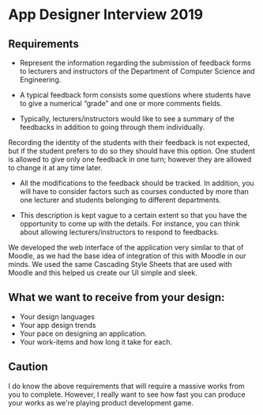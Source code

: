 # App Designer Interview 2019

## Requirements

* Represent the information regarding the submission of feedback forms to lecturers and instructors of the Department of Computer Science and Engineering.

* A typical feedback form consists some questions where students have to give a numerical “grade” and one or more comments fields.

* Typically, lecturers/instructors would like to see a summary of the feedbacks in addition to going through them individually.

Recording the identity of the students with their feedback is not expected, but if the student prefers to do so they should have this option. One student is allowed to give only one feedback in one turn; however they are allowed to change it at any time later.

* All the modifications to the feedback should be tracked. In addition, you will have to consider factors such as courses conducted by more than one lecturer and students belonging to different departments.

* This description is kept vague to a certain extent so that you have the opportunity to come up with the details. For instance, you can think about allowing lecturers/instructors to respond to feedbacks.

We developed the web interface of the application very similar to that of Moodle, as we had the base idea of integration of this with Moodle in our minds. We used the same Cascading Style Sheets that are used with Moodle and this helped us create our UI simple and sleek.

## What we want to receive from your design:
* Your design languages
* Your app design trends
* Your pace on designing an application.
* Your work-items and how long it take for each.

## Caution
I do know the above requirements that will require a massive works from you to complete. However, I really want to see how fast you can produce your works as we're playing product development game.


